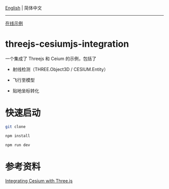 [English](./README-en.md) | 简体中文

---

[在线示例](https://sadyx.github.io/threejs-cesiumjs-integration/)

# threejs-cesiumjs-integration

一个集成了 Threejs 和 Ceium 的示例，包括了

- 射线检测（THREE.Object3D / CESIUM.Entity）

- 飞行至模型

- 贴地坐标转化

# 快速启动

```bash
git clone
```

```bash
npm install
```

```bash
npm run dev
```

# 参考资料

[Integrating Cesium with Three.js](https://cesium.com/blog/2017/10/23/integrating-cesium-with-threejs/)
